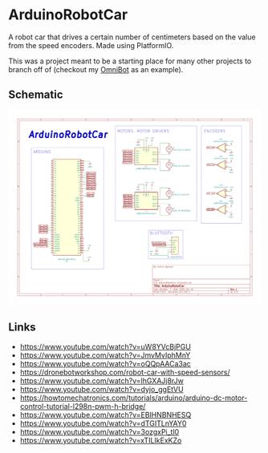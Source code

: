# ArduinoRobotCar
A robot car that drives a certain number of centimeters based on the value from the speed encoders. Made using PlatformIO.

This was a project meant to be a starting place for many other projects to branch off of (checkout my [OmniBot](https://github.com/AshishA26/OmniBot) as an example).

## Schematic
![Schematic](./Images/ArduinoRobotCar-Schematic/ArduinoRobotCar-Schematic.svg)

## Links
- https://www.youtube.com/watch?v=uW8YVcBjPGU
- https://www.youtube.com/watch?v=JmvMvIphMnY
- https://www.youtube.com/watch?v=oQQpAACa3ac
- https://dronebotworkshop.com/robot-car-with-speed-sensors/
- https://www.youtube.com/watch?v=lhGXAJj8rJw
- https://www.youtube.com/watch?v=dyjo_ggEtVU
- https://howtomechatronics.com/tutorials/arduino/arduino-dc-motor-control-tutorial-l298n-pwm-h-bridge/
- https://www.youtube.com/watch?v=EBlHNBNHESQ
- https://www.youtube.com/watch?v=dTGITLnYAY0
- https://www.youtube.com/watch?v=3ozgxPi_tl0 
- https://www.youtube.com/watch?v=xTILIkExKZo
